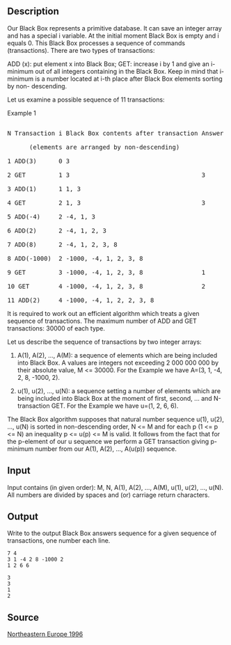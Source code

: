 <h2>Description</h2><p>Our Black Box represents a primitive database. It can save an integer array and has a special i variable. At the initial moment Black Box is empty and i equals 0. This Black Box processes a sequence of commands (transactions). There are two types of transactions:
</p>
ADD (x): put element x into Black Box; 
GET: increase i by 1 and give an i-minimum out of all integers containing in the Black Box. Keep in mind that i-minimum is a number located at i-th place after Black Box elements sorting by non- descending. 

Let us examine a possible sequence of 11 transactions: 

Example 1
<pre><br>N Transaction i Black Box contents after transaction Answer 
<br>      (elements are arranged by non-descending)   
<br>1 ADD(3)      0 3   
<br>2 GET         1 3                                    3 
<br>3 ADD(1)      1 1, 3   
<br>4 GET         2 1, 3                                 3 
<br>5 ADD(-4)     2 -4, 1, 3   
<br>6 ADD(2)      2 -4, 1, 2, 3   
<br>7 ADD(8)      2 -4, 1, 2, 3, 8   
<br>8 ADD(-1000)  2 -1000, -4, 1, 2, 3, 8   
<br>9 GET         3 -1000, -4, 1, 2, 3, 8                1 
<br>10 GET        4 -1000, -4, 1, 2, 3, 8                2 
<br>11 ADD(2)     4 -1000, -4, 1, 2, 2, 3, 8   </pre><p>
</p>It is required to work out an efficient algorithm which treats a given sequence of transactions. The maximum number of ADD and GET transactions: 30000 of each type. 


Let us describe the sequence of transactions by two integer arrays: 


1. A(1), A(2), ..., A(M): a sequence of elements which are being included into Black Box. A values are integers not exceeding 2 000 000 000 by their absolute value, M &lt;= 30000. For the Example we have A=(3, 1, -4, 2, 8, -1000, 2). 

2. u(1), u(2), ..., u(N): a sequence setting a number of elements which are being included into Black Box at the moment of first, second, ... and N-transaction GET. For the Example we have u=(1, 2, 6, 6). 

The Black Box algorithm supposes that natural number sequence u(1), u(2), ..., u(N) is sorted in non-descending order, N &lt;= M and for each p (1 &lt;= p &lt;= N) an inequality p &lt;= u(p) &lt;= M is valid. It follows from the fact that for the p-element of our u sequence we perform a GET transaction giving p-minimum number from our A(1), A(2), ..., A(u(p)) sequence. 


<h2>Input</h2><p>Input contains (in given order): M, N, A(1), A(2), ..., A(M), u(1), u(2), ..., u(N). All numbers are divided by spaces and (or) carriage return characters. </p><h2>Output</h2><p>Write to the output Black Box answers sequence for a given sequence of transactions, one number each line.</p><pre><code class="language-input1">7 4
3 1 -4 2 8 -1000 2
1 2 6 6</code></pre><pre><code class="language-output1">3
3
1
2</code></pre><h2>Source</h2><a href="searchproblem?field=source&amp;key=Northeastern+Europe+1996">Northeastern Europe 1996</a>